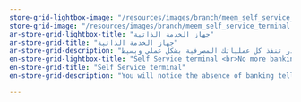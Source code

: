 ```yaml
---
store-grid-lightbox-image: "/resources/images/branch/meem_self_service_terminal.jpg"
store-grid-image: "/resources/images/branch/meem_self_service_terminal.jpg"
ar-store-grid-lightbox-title: "جهاز الخدمة الذاتية"
ar-store-grid-title: "جهاز الخدمة الذاتية"
ar-store-grid-description: "من الأشياء اللي راح تلاحظها في زيارتك لمراكزنا هو أختفاء الصرافين وإختفاء الحاجة بإنك تتكلم مع الموظفين عبر الزجاج.                                                            من خلال أجهزة الخدمة الذاتية الموجودة في كل مراكزنا ومنافذ الخدمة راح تقدر تنفذ كل عملياتك المصرفية بشكل عملي وبسيط."
en-store-grid-lightbox-title: "Self Service terminal <br>No more banking tellers because through this machine customers will be able to withdraw up to 50,000 Riyals and deposit cash, print statements, and perform all the internet banking functionalities."
en-store-grid-title: "Self Service terminal"
en-store-grid-description: "You will notice the absence of banking tellers at our stores, you won't need to bend and talk with people behind glass. Meem's self service devices enable you to withdraw and deposit cash, print statements, and perform all the banking functionalities you can think of."

---
```


